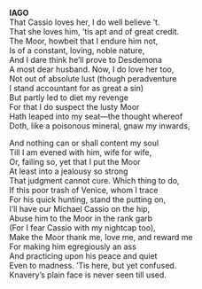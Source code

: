 **IAGO** </br>
That Cassio loves her, I do well believe ’t. </br>
That she loves him, ’tis apt and of great credit. </br>
The Moor, howbeit that I endure him not, </br>
Is of a constant, loving, noble nature, </br>
And I dare think he’ll prove to Desdemona </br>
A most dear husband. Now, I do love her too, </br>
Not out of absolute lust (though peradventure </br>
I stand accountant for as great a sin) </br>
But partly led to diet my revenge </br>
For that I do suspect the lusty Moor </br>
Hath leaped into my seat—the thought whereof </br>
Doth, like a poisonous mineral, gnaw my inwards, </br>


And nothing can or shall content my soul </br>
Till I am evened with him, wife for wife, </br>
Or, failing so, yet that I put the Moor </br>
At least into a jealousy so strong </br>
That judgment cannot cure. Which thing to do, </br>
If this poor trash of Venice, whom I trace </br>
For his quick hunting, stand the putting on, </br>
I’ll have our Michael Cassio on the hip, </br>
Abuse him to the Moor in the rank garb </br>
(For I fear Cassio with my nightcap too), </br>
Make the Moor thank me, love me, and reward me </br>
For making him egregiously an ass </br>
And practicing upon his peace and quiet </br>
Even to madness. ’Tis here, but yet confused. </br>
Knavery’s plain face is never seen till used. </br>